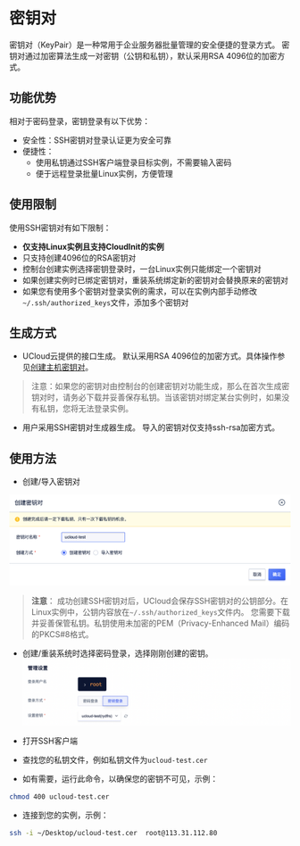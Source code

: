 # 密钥对

密钥对（KeyPair）是一种常用于企业服务器批量管理的安全便捷的登录方式。
密钥对通过加密算法生成一对密钥（公钥和私钥），默认采用RSA 4096位的加密方式。

## 功能优势
相对于密码登录，密钥登录有以下优势：
* 安全性：SSH密钥对登录认证更为安全可靠
* 便捷性：
  * 使用私钥通过SSH客户端登录目标实例，不需要输入密码
  * 便于远程登录批量Linux实例，方便管理

## 使用限制
使用SSH密钥对有如下限制：
* **仅支持Linux实例且支持CloudInit的实例**
* 只支持创建4096位的RSA密钥对
* 控制台创建实例选择密钥登录时，一台Linux实例只能绑定一个密钥对
* 如果创建实例时已绑定密钥对，重装系统绑定新的密钥对会替换原来的密钥对
* 如果您有使用多个密钥对登录实例的需求，可以在实例内部手动修改```~/.ssh/authorized_keys```文件，添加多个密钥对

## 生成方式
* UCloud云提供的接口生成。
默认采用RSA 4096位的加密方式。具体操作参见[创建主机密钥对](https://docs.ucloud.cn/api/uhost-api/create_uhost_key_pair)。
>注意：如果您的密钥对由控制台的创建密钥对功能生成，那么在首次生成密钥对时，请务必下载并妥善保存私钥。当该密钥对绑定某台实例时，如果没有私钥，您将无法登录实例。
* 用户采用SSH密钥对生成器生成。
导入的密钥对仅支持ssh-rsa加密方式。

## 使用方法
* 创建/导入密钥对

![](../createkeypair.png)
>**注意**：
>成功创建SSH密钥对后，UCloud会保存SSH密钥对的公钥部分。在Linux实例中，公钥内容放在```~/.ssh/authorized_keys```文件内。
>您需要下载并妥善保管私钥。私钥使用未加密的PEM（Privacy-Enhanced Mail）编码的PKCS#8格式。

* 创建/重装系统时选择密码登录，选择刚刚创建的密钥。
![](../logmod2.png)

* 打开SSH客户端
* 查找您的私钥文件，例如私钥文件为```ucloud-test.cer```
* 如有需要，运行此命令，以确保您的密钥不可见，示例：
```bash
chmod 400 ucloud-test.cer
```
* 连接到您的实例，示例：
```bash
ssh -i ~/Desktop/ucloud-test.cer  root@113.31.112.80 
```
